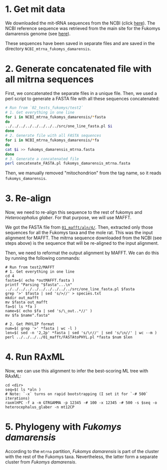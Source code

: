 # 1. Get mit data
We downloaded the mit-tRNA sequences from the NCBI (click [here](https://www.ncbi.nlm.nih.gov/nuccore/NC_027742.1)). The NCBI reference sequence 
was retrieved from the main site for the Fukomys damarensis genome (see [here](https://www.ncbi.nlm.nih.gov/genome/?term=fukomys)).

These sequences have been saved in separate files and are saved in the directory `NCBI_mtrna_fukomys_damarensis`.

# 2. Generate concatenated file with all mitrna sequences 
First, we concatenated the separate files in a unique file. Then, we used a perl script to generate 
a FASTA file with all these sequences concatenated:

```sh
# Run from `02_tests_fukomys/test2`
# 1. Get everything in one line
for i in NCBI_mtrna_fukomys_damarensis/*fasta
do
../../../../../../../../src/one_line_fasta.pl $i
done 
# 2. Generate file with all FASTA sequences
for i in NCBI_mtrna_fukomys_damarensis/*fa
do
cat $i >> fukomys_damarensis_mtrna.fasta 
done
# 3. Generate a concatenated file
perl concatenate_FASTA.pl fukomys_damarensis_mtrna.fasta 
```

Then, we manually removed "mitochondrion" from the tag name, so it reads `fukomys_damarensis`.

# 3. Re-align
Now, we need to re-align this sequence to the rest of fukomys and _Heterocephalus glaber_. For that purpose,
we will use MAFFT. 

We got the FASTA file from
[`01_mafft/aln/4/`](https://github.com/sabifo4/mammals_dating/tree/main/02_SeqBayes_S2/00_Data_filtering/00_data_curation/rodentia_ctenohystrica/filter_aln/extra_filtering/01_mafft/4).
Then, extracted only those sequences 
for all the Fukomys taxa and the mole rat. This was the input alignment for MAFFT. The mitrna sequence downloaded 
from the NCBI (see steps above) is the sequence that will be re-aligned to the input alignment.

Then, we need to reformat the output alignment by MAFFT. We can do this by running the following commands:

```
# Run from test2/MAFFT
# 1. Get everything in one line 
cd 4
fasta=$( echo *outMAFFT.fasta )
printf "Parsing "$fasta"...\n"
../../../../../../../../../../src/one_line_fasta.pl $fasta
grep '>' $fasta | sed 's/>//' > species.txt
mkdir out_mafft 
mv $fasta out_mafft
fa=$( ls *fa )
name=$( echo $fa | sed 's/\_out..*//' )
mv $fa $name".fasta"

# 2. Get PHYLIP format 
num=$( grep '>' *fasta | wc -l )
len=$( sed -n '2,2p' *fasta | sed 's/\r//' | sed 's/\n//' | wc --m )
perl ../../../../01_mafft/FASTAtoPHYL.pl *fasta $num $len 
```

# 4. Run RAxML 
Now, we can use this alignment to infer the best-scoring ML tree with RAxML:

```
cd <dir>
seq=$( ls *aln )
# Note: `-x` turns on rapid bootstrapping (I set it for `-# 500` iterations)
raxmlHPC -f a -m GTRGAMMA -p 12345 -# 100 -x 12345 -# 500 -s $seq -o heterocephalus_glaber -n mt12CP
```

# 5. Phylogeny with _Fukomys damarensis_
According to the `mtrna` partition, _Fukomys damarensis_ is part of the cluster with the rest of the 
Fukomys taxa. Nevertheless, the latter form a separate cluster from _Fukomys damarensis_.
